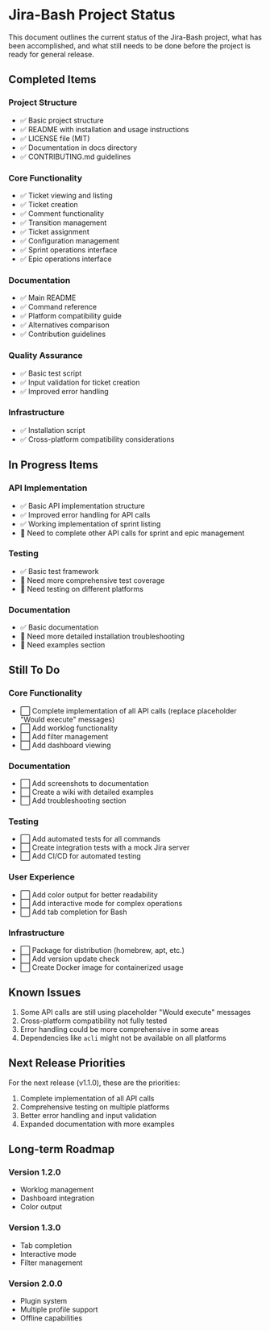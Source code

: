# Jira-Bash Project Status

This document outlines the current status of the Jira-Bash project, what has been accomplished, and what still needs to be done before the project is ready for general release.

## Completed Items

### Project Structure
- ✅ Basic project structure
- ✅ README with installation and usage instructions
- ✅ LICENSE file (MIT)
- ✅ Documentation in docs directory
- ✅ CONTRIBUTING.md guidelines

### Core Functionality
- ✅ Ticket viewing and listing
- ✅ Ticket creation
- ✅ Comment functionality
- ✅ Transition management
- ✅ Ticket assignment
- ✅ Configuration management
- ✅ Sprint operations interface
- ✅ Epic operations interface

### Documentation
- ✅ Main README
- ✅ Command reference
- ✅ Platform compatibility guide
- ✅ Alternatives comparison
- ✅ Contribution guidelines

### Quality Assurance
- ✅ Basic test script
- ✅ Input validation for ticket creation
- ✅ Improved error handling

### Infrastructure
- ✅ Installation script
- ✅ Cross-platform compatibility considerations

## In Progress Items

### API Implementation
- ✅ Basic API implementation structure
- ✅ Improved error handling for API calls
- ✅ Working implementation of sprint listing
- 🔄 Need to complete other API calls for sprint and epic management

### Testing
- ✅ Basic test framework
- 🔄 Need more comprehensive test coverage
- 🔄 Need testing on different platforms

### Documentation
- ✅ Basic documentation
- 🔄 Need more detailed installation troubleshooting
- 🔄 Need examples section

## Still To Do

### Core Functionality
- ⬜ Complete implementation of all API calls (replace placeholder "Would execute" messages)
- ⬜ Add worklog functionality
- ⬜ Add filter management
- ⬜ Add dashboard viewing

### Documentation
- ⬜ Add screenshots to documentation
- ⬜ Create a wiki with detailed examples
- ⬜ Add troubleshooting section

### Testing
- ⬜ Add automated tests for all commands
- ⬜ Create integration tests with a mock Jira server
- ⬜ Add CI/CD for automated testing

### User Experience
- ⬜ Add color output for better readability
- ⬜ Add interactive mode for complex operations
- ⬜ Add tab completion for Bash

### Infrastructure
- ⬜ Package for distribution (homebrew, apt, etc.)
- ⬜ Add version update check
- ⬜ Create Docker image for containerized usage

## Known Issues

1. Some API calls are still using placeholder "Would execute" messages
2. Cross-platform compatibility not fully tested
3. Error handling could be more comprehensive in some areas
4. Dependencies like `acli` might not be available on all platforms

## Next Release Priorities

For the next release (v1.1.0), these are the priorities:

1. Complete implementation of all API calls
2. Comprehensive testing on multiple platforms
3. Better error handling and input validation
4. Expanded documentation with more examples

## Long-term Roadmap

### Version 1.2.0
- Worklog management
- Dashboard integration
- Color output

### Version 1.3.0
- Tab completion
- Interactive mode
- Filter management

### Version 2.0.0
- Plugin system
- Multiple profile support
- Offline capabilities